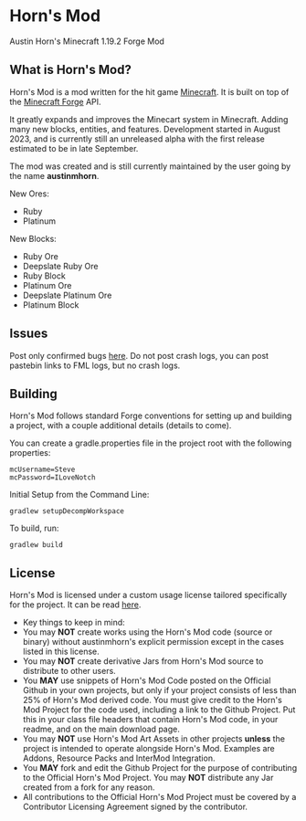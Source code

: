 # Horn's Mod 

Austin Horn's Minecraft 1.19.2 Forge Mod

## What is Horn's Mod?

Horn's Mod is a mod written for the hit game [Minecraft](https://minecraft.net/). It is built on top of the [Minecraft Forge](https://github.com/MinecraftForge) API.

It greatly expands and improves the Minecart system in Minecraft. Adding many new blocks, entities, and features. Development started in August 2023, and is currently still an unreleased alpha with the first release estimated to be in late September.

The mod was created and is still currently maintained by the user going by the name **austinmhorn**.

New Ores:
- Ruby
- Platinum

New Blocks:
- Ruby Ore
- Deepslate Ruby Ore
- Ruby Block
- Platinum Ore
- Deepslate Platinum Ore
- Platinum Block

## Issues

Post only confirmed bugs [here](https://github.com/austinmhorn/hornsmod/issues). Do not post crash logs, you can post pastebin links to FML logs, but no crash logs.

## Building

Horn's Mod follows standard Forge conventions for setting up and building a project, with a couple additional details (details to come).

You can create a gradle.properties file in the project root with the following properties:
```
mcUsername=Steve
mcPassword=ILoveNotch
```

Initial Setup from the Command Line:
```
gradlew setupDecompWorkspace
```

To build, run:
```
gradlew build
```

## License

Horn's Mod is licensed under a custom usage license tailored specifically for the project. It can be read [here](https://github.com/austinmhorn/hornsmod/blob/master/LICENSE.md).

 * Key things to keep in mind:
  * You may **NOT** create works using the Horn's Mod code (source or binary) without austinmhorn's explicit permission except in the cases listed in this license.
  * You may **NOT** create derivative Jars from Horn's Mod source to distribute to other users.
  * You **MAY** use snippets of Horn's Mod Code posted on the Official Github in your own projects, but only if your project consists of less than 25% of Horn's Mod derived code. You must give credit to the Horn's Mod Project for the code used, including a link to the Github Project. Put this in your class file headers that contain Horn's Mod code, in your readme, and on the main download page.
  * You may **NOT** use Horn's Mod Art Assets in other projects **unless** the project is intended to operate alongside Horn's Mod. Examples are Addons, Resource Packs and InterMod Integration.
  * You **MAY** fork and edit the Github Project for the purpose of contributing to the Official Horn's Mod Project. You may **NOT** distribute any Jar created from a fork for any reason.
  * All contributions to the Official Horn's Mod Project must be covered by a Contributor Licensing Agreement signed by the contributor.
